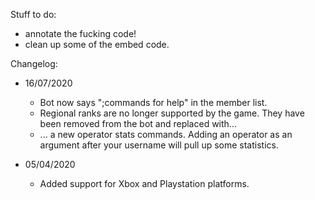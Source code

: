 

Stuff to do:
- annotate the fucking code!
- clean up some of the embed code.

Changelog:
- 16/07/2020
  - Bot now says ";commands for help" in the member list.
  - Regional ranks are no longer supported by the game. They have been removed from the bot and replaced with...
  - ... a new operator stats commands. Adding an operator as an argument after your username will pull up some statistics.
 
- 05/04/2020
  - Added support for Xbox and Playstation platforms.


 
